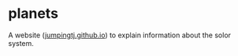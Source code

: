 # planets
A website ([jumpingtj.github.io](jumpingtj.github.io/planets/)) to explain information about the solor system.
